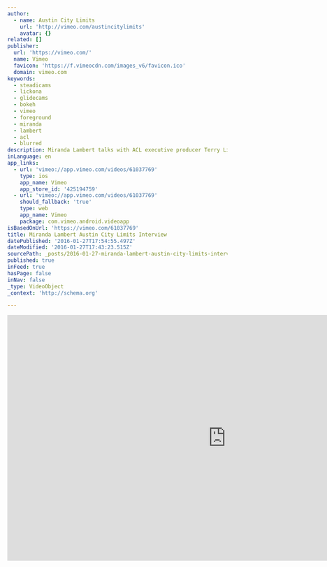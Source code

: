```yaml
---
author:
  - name: Austin City Limits
    url: 'http://vimeo.com/austincitylimits'
    avatar: {}
related: []
publisher:
  url: 'https://vimeo.com/'
  name: Vimeo
  favicon: 'https://f.vimeocdn.com/images_v6/favicon.ico'
  domain: vimeo.com
keywords:
  - steadicams
  - lickona
  - glidecams
  - bokeh
  - vimeo
  - foreground
  - miranda
  - lambert
  - acl
  - blurred
description: Miranda Lambert talks with ACL executive producer Terry Lickona following her Austin City Limits taping. Watch Austin City Limits on PBS.
inLanguage: en
app_links:
  - url: 'vimeo://app.vimeo.com/videos/61037769'
    type: ios
    app_name: Vimeo
    app_store_id: '425194759'
  - url: 'vimeo://app.vimeo.com/videos/61037769'
    should_fallback: 'true'
    type: web
    app_name: Vimeo
    package: com.vimeo.android.videoapp
isBasedOnUrl: 'https://vimeo.com/61037769'
title: Miranda Lambert Austin City Limits Interview
datePublished: '2016-01-27T17:54:55.497Z'
dateModified: '2016-01-27T17:43:23.515Z'
sourcePath: _posts/2016-01-27-miranda-lambert-austin-city-limits-interview.md
published: true
inFeed: true
hasPage: false
inNav: false
_type: VideoObject
_context: 'http://schema.org'

---
```

<iframe src="https://cdn.embedly.com/widgets/media.html?src=https%3A%2F%2Fplayer.vimeo.com%2Fvideo%2F61037769&amp;url=https%3A%2F%2Fvimeo.com%2F61037769&amp;image=http%3A%2F%2Fi.vimeocdn.com%2Fvideo%2F423948750_1280.jpg&amp;key=b7d04c9b404c499eba89ee7072e1c4f7&amp;type=text%2Fhtml&amp;schema=vimeo" width="1000" height="563" scrolling="no" frameborder="0" allowfullscreen="allowfullscreen" style=""></iframe>